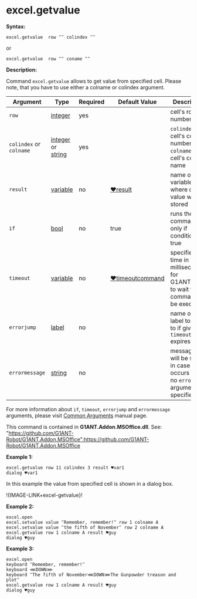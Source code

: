 # excel.getvalue

**Syntax:**

```G1ANT
excel.getvalue  row ‴‴ colindex ‴‴

```

or 

```G1ANT
excel.getvalue  row ‴‴ coname ‴‴

```

**Description:**

Command `excel.getvalue` allows to get value from specified cell. Please note, that you have to use either a colname or colindex argument.

| Argument | Type | Required | Default Value | Description |
| -------- | ---- | -------- | ------------- | ----------- |
|`row`| [integer](https://github.com/G1ANT-Robot/G1ANT.Manual/blob/master/G1ANT-Language/Structures/bool.md) | yes |  | cell's row number |
|`colindex` or `colname`|  [integer](https://github.com/G1ANT-Robot/G1ANT.Manual/blob/master/G1ANT-Language/Structures/bool.md)  or [string](https://github.com/G1ANT-Robot/G1ANT.Manual/blob/master/G1ANT-Language/Structures/bool.md) | yes |  | `colindex` - cell's column number, `colname` - cell's column name |
|`result`| [variable](https://github.com/G1ANT-Robot/G1ANT.Manual/blob/master/G1ANT-Language/Special-Characters/variable.md) | no | [♥result](https://github.com/G1ANT-Robot/G1ANT.Manual/blob/master/G1ANT-Language/Common-Arguments.md)  | name of variable where cell's value will be stored |
|`if`| [bool](https://github.com/G1ANT-Robot/G1ANT.Manual/blob/master/G1ANT-Language/Structures/bool.md) | no | true | runs the command only if condition is true |
|`timeout`| [variable](https://github.com/G1ANT-Robot/G1ANT.Manual/blob/master/G1ANT-Language/Special-Characters/variable.md) | no | [♥timeoutcommand](https://github.com/G1ANT-Robot/G1ANT.Manual/blob/master/G1ANT-Language/Variables/Special-Variables.md)  | specifies time in milliseconds for G1ANT.Robot to wait for the command to be executed |
|`errorjump`| [label](https://github.com/G1ANT-Robot/G1ANT.Manual/blob/master/G1ANT-Language/Structures/bool.md) | no |  | name of the label to jump to if given `timeout` expires |
|`errormessage`| [string](https://github.com/G1ANT-Robot/G1ANT.Manual/blob/master/G1ANT-Language/Structures/bool.md) | no |  | message that will be shown in case error occurs and no `errorjump` argument is specified |

For more information about `if`, `timeout`, `errorjump` and `errormessage` arguments, please visit [Common Arguments](https://github.com/G1ANT-Robot/G1ANT.Manual/blob/master/G1ANT-Language/Common-Arguments.md)  manual page.

This command is contained in **G1ANT.Addon.MSOffice.dll**.
See: "https://github.com/G1ANT-Robot/G1ANT.Addon.MSOffice":https://github.com/G1ANT-Robot/G1ANT.Addon.MSOffice

**Example 1:**

```G1ANT
excel.getvalue row 11 colindex 3 result ♥var1
dialog ♥var1

```

In this example the value from specified cell is shown in a dialog box.

!{IMAGE-LINK+excel-getvalue}! 

**Example 2:**

```G1ANT
excel.open
excel.setvalue value ‴Remember, remember!‴ row 1 colname A
excel.setvalue value ‴the fifth of November‴ row 2 colname A
excel.getvalue row 1 colname A result ♥guy
dialog ♥guy

```

**Example 3:**

```G1ANT
excel.open
keyboard ‴Remember, remember!‴
keyboard ⋘DOWN⋙
keyboard ‴The fifth of November⋘DOWN⋙The Gunpowder treason and plot‴
excel.getvalue row 1 colname A result ♥guy
dialog ♥guy

```